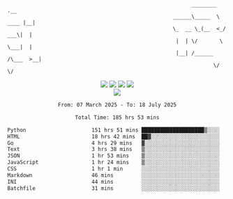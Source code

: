 ```
                                                           ________        .__ 
                                                     ______\_____  \  ____ |__|
                                                     \_  __ \_(__  <_/ ___\|  |
                                                      |  | \/       \  \___|  |
                                                      |__| /______  /\___  >__|
                                                                  \/     \/    
```

<div align="center">
  <img src="https://komarev.com/ghpvc/?username=r3ci&label=Profile%20views&color=000000&style=for-the-badge"/>
  <img src="https://img.shields.io/github/followers/R3CI?color=black&style=for-the-badge&logo=github&label=Follows"/>
  <img src="https://img.shields.io/github/stars/R3CI?color=black&style=for-the-badge&logo=github&label=Stars"/>
 
  <img src="https://github-widgetbox.vercel.app/api/profile?username=R3CI&data=followers,repositories,stars,commits&theme=rgb">
  <br>

  <img src="https://github-widgetbox.vercel.app/api/skills?languages=python,go,json&theme=rgb&includeNames=true">
  <br>
  
</p>

<!--START_SECTION:waka-->

```txt
From: 07 March 2025 - To: 18 July 2025

Total Time: 185 hrs 53 mins

Python                     151 hrs 51 mins ████████████████████▒░░░░   81.52 %
HTML                       18 hrs 42 mins  ██▓░░░░░░░░░░░░░░░░░░░░░░   10.04 %
Go                         4 hrs 29 mins   ▓░░░░░░░░░░░░░░░░░░░░░░░░   02.41 %
Text                       3 hrs 38 mins   ▒░░░░░░░░░░░░░░░░░░░░░░░░   01.96 %
JSON                       1 hr 53 mins    ▒░░░░░░░░░░░░░░░░░░░░░░░░   01.01 %
JavaScript                 1 hr 24 mins    ▒░░░░░░░░░░░░░░░░░░░░░░░░   00.76 %
CSS                        1 hr 1 min      ░░░░░░░░░░░░░░░░░░░░░░░░░   00.55 %
Markdown                   46 mins         ░░░░░░░░░░░░░░░░░░░░░░░░░   00.42 %
INI                        44 mins         ░░░░░░░░░░░░░░░░░░░░░░░░░   00.39 %
Batchfile                  31 mins         ░░░░░░░░░░░░░░░░░░░░░░░░░   00.29 %
```

<!--END_SECTION:waka-->
